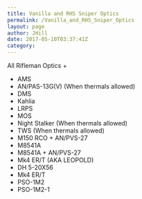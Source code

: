 ```yaml
---
title: Vanilla and RHS Sniper Optics
permalink: /Vanilla_and_RHS_Sniper_Optics
layout: page
author: JHill
date: 2017-05-10T03:37:41Z
category: 
---
```

All Rifleman Optics +

  - AMS
  - AN/PAS-13G(V) (When thermals allowed)
  - DMS
  - Kahlia
  - LRPS
  - MOS
  - Night Stalker (When thermals allowed)
  - TWS (When thermals allowed)
  - M150 RCO + AN/PVS-27
  - M8541A
  - M8541A + AN/PVS-27
  - Mk4 ER/T (AKA LEOPOLD)
  - DH 5-20X56
  - Mk4 ER/T
  - PSO-1M2
  - PSO-1M2-1

